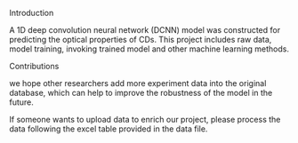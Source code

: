 Introduction

A 1D deep convolution neural network (DCNN) model  was constructed for predicting the optical properties of CDs. This project includes raw data, model training, invoking trained model and other machine learning methods.

Contributions

we hope other researchers add more experiment data into the original database, which can help to improve the robustness of the model in the future.

If someone wants to upload data to enrich our project, please process the data following the excel table provided in the data file.